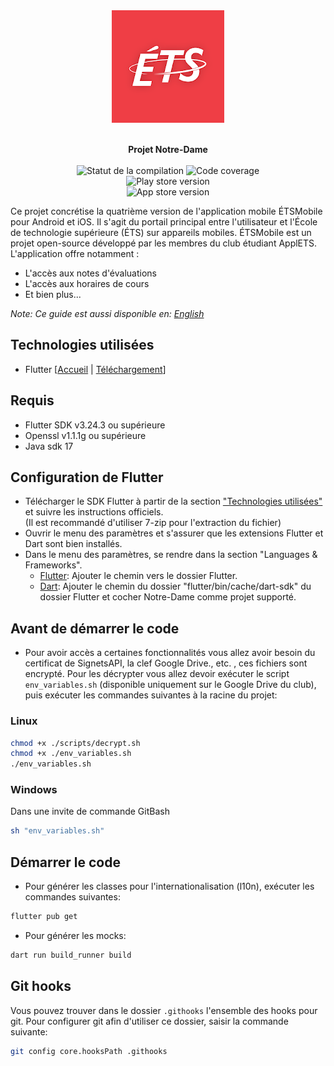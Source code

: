 <div align="center">
  <img src="https://raw.githubusercontent.com/ApplETS/Notre-Dame/master/docs/images/ETS_logo.png"  alt="ETS"/>
  <p>
    <br /><strong>Projet Notre-Dame</strong>
    <br />
    <br />
    <a href="https://github.com/ApplETS/Notre-Dame/actions/workflows/master-workflow.yaml" style="text-decoration: none;">
      <img src="https://github.com/ApplETS/Notre-Dame/actions/workflows/master-workflow.yaml/badge.svg?branch=master" alt="Statut de la compilation"/>
    </a>
    <img src="https://img.shields.io/endpoint?url=https://gist.githubusercontent.com/clubapplets-server/e51406de3b919a69f396642a2bcb413c/raw/notre_dame_master_badge_coverage.json" alt="Code coverage"/>
    <br />
    <img src="https://img.shields.io/endpoint?color=green&logo=google-play&logoColor=green&url=https%3A%2F%2Fplay.cuzi.workers.dev%2Fplay%3Fi%3Dca.etsmtl.applets.etsmobile%26l%3DPlay%2520Store%2520version%26m%3Dv%24version" alt="Play store version"/>
    <br />
    <img src="https://img.shields.io/itunes/v/557463461?label=App%20Store%20version&logo=appstore" alt="App store version"/>
    <br />
  </p>
</div>

Ce projet concrétise la quatrième version de l'application mobile ÉTSMobile pour Android et iOS. Il
s'agit du portail principal entre l'utilisateur et l'École de technologie supérieure (ÉTS) sur
appareils mobiles. ÉTSMobile est un projet open-source développé par les membres du club étudiant
ApplETS. L'application offre notamment :

* L'accès aux notes d'évaluations
* L'accès aux horaires de cours
* Et bien plus...

_Note: Ce guide est aussi disponible en: [English](README.md)_

## Technologies utilisées

* Flutter [[Accueil](https://docs.flutter.dev) |
  [Téléchargement](https://docs.flutter.dev/get-started/install)]

## Requis

- Flutter SDK v3.24.3 ou supérieure
- Openssl v1.1.1g ou supérieure
- Java sdk 17

## Configuration de Flutter

- Télécharger le SDK Flutter à partir de la section ["Technologies utilisées"](#Technologies-utilisées)
  et suivre les instructions officiels.<br>
  (Il est recommandé d'utiliser 7-zip pour l'extraction du fichier)
- Ouvrir le menu des paramètres et s'assurer que les extensions Flutter et Dart sont bien installés.
- Dans le menu des paramètres, se rendre dans la section "Languages & Frameworks".
  - <ins>Flutter</ins>: Ajouter le chemin vers le dossier Flutter.
  - <ins>Dart</ins>: Ajouter le chemin du dossier "flutter/bin/cache/dart-sdk" du dossier Flutter et
    cocher Notre-Dame comme projet supporté.


## Avant de démarrer le code

- Pour avoir accès a certaines fonctionnalités vous allez avoir besoin du certificat de SignetsAPI, la clef Google Drive., etc. , ces fichiers sont encrypté.
  Pour les décrypter vous allez devoir exécuter le script `env_variables.sh` (disponible uniquement sur le Google Drive du club),
  puis exécuter les commandes suivantes à la racine du projet:

### Linux

```sh
chmod +x ./scripts/decrypt.sh
chmod +x ./env_variables.sh
./env_variables.sh
```

### Windows

Dans une invite de commande GitBash
```sh
sh "env_variables.sh"
```

## Démarrer le code

- Pour générer les classes pour l'internationalisation (l10n), exécuter les commandes suivantes:
```bash
flutter pub get
```

- Pour générer les mocks:
```bash
dart run build_runner build
```

## Git hooks

Vous pouvez trouver dans le dossier `.githooks` l'ensemble des hooks pour git. Pour configurer git afin d'utiliser ce dossier, saisir la commande suivante:
```bash
git config core.hooksPath .githooks
```
